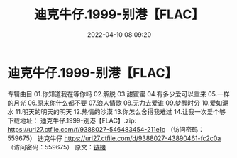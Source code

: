 ﻿---
title: 迪克牛仔.1999-别港【FLAC】
date: 2022-04-10 08:09:20
categories: WAV车载音乐、镜像
tags: 国语流行
---
# 迪克牛仔.1999-别港【FLAC】

专辑曲目
01.你知道我在等你吗
02.解脱
03.甜蜜蜜
04.有多少爱可以重来
05.一样的月光
06.原来你什么都不要
07.浪人情歌
08.无力去爱谁
09.梦醒时分
10.爱如潮水
11.明天的明天的明天
12.热情的沙漠
13.你怎么舍得我难过
14.让我一次爱个够
下载地址：
迪克牛仔.1999-别港【FLAC】.zip: https://url27.ctfile.com/f/9388027-546483454-211e1c
（访问密码：559675）
迪克牛仔
https://url27.ctfile.com/d/9388027-43890461-fc2c0a
（访问密码：559675）
原文：[链接](https://blog.sina.com.cn/s/blog_1647c7e7601030wla.html)